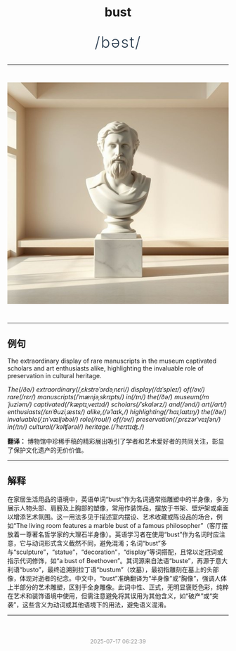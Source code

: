 <div align="center">

# bust

<div style="margin: 30px 0;">
<h1 style="font-size: 2.5em; font-weight: 300; letter-spacing: 2px; margin: 0; color: #2c3e50;">
/bəst/
</h1>
</div>

</div>

---

<div align="center" style="margin: 40px 0;">

![bust](images/bust.png)

</div>

---

## 例句

The extraordinary display of rare manuscripts in the museum captivated scholars and art enthusiasts alike, highlighting the invaluable role of preservation in cultural heritage.

*The(/ðə/) extraordinary(/ˌɛkstrəˈɔrdəˌnɛri/) display(/dɪˈspleɪ/) of(/əv/) rare(/rɛr/) manuscripts(/ˈmænjəˌskrɪpts/) in(/ɪn/) the(/ðə/) museum(/mˈjuziəm/) captivated(/ˈkæptɪˌveɪtɪd/) scholars(/ˈskɑlərz/) and(/ənd/) art(/ɑrt/) enthusiasts(/ɛnˈθuziˌæsts/) alike,(/əˈlaɪk,/) highlighting(/ˈhaɪˌlaɪtɪŋ/) the(/ðə/) invaluable(/ˌɪnˈvæljəbəl/) role(/roʊl/) of(/əv/) preservation(/ˌprɛzərˈveɪʃən/) in(/ɪn/) cultural(/ˈkəlʧərəl/) heritage.(/ˈhɛrɪtɪʤ./)*

**翻译：** 博物馆中珍稀手稿的精彩展出吸引了学者和艺术爱好者的共同关注，彰显了保护文化遗产的无价价值。

---

## 解释

在家居生活用品的语境中，英语单词“bust”作为名词通常指雕塑中的半身像，多为展示人物头部、肩膀及上胸部的塑像，常用作装饰品，摆放于书架、壁炉架或桌面以增添艺术氛围。这一用法多见于描述室内摆设、艺术收藏或陈设品的场合，例如“The living room features a marble bust of a famous philosopher”（客厅摆放着一尊著名哲学家的大理石半身像）。英语学习者在使用“bust”作为名词时应注意，它与动词形式含义截然不同，避免混淆；名词“bust”多与“sculpture”，“statue”，“decoration”，“display”等词搭配，且常以定冠词或指示代词修饰，如“a bust of Beethoven”。其词源来自法语“buste”，再源于意大利语“busto”，最终追溯到拉丁语“bustum”（坟墓），最初指雕刻在墓上的头部像，体现对逝者的纪念。中文中，“bust”准确翻译为“半身像”或“胸像”，强调人体上半部分的艺术雕塑，区别于全身雕像。此词中性、正式，无明显褒贬色彩，纯粹在艺术和装饰语境中使用，但需注意避免将其误用为其他含义，如“破产”或“突袭”，这些含义为动词或其他语境下的用法，避免语义混淆。


---

<div align="center" style="margin-top: 50px;">
<small style="color: #999; font-size: 0.9em;">2025-07-17 06:22:39</small>
</div>
